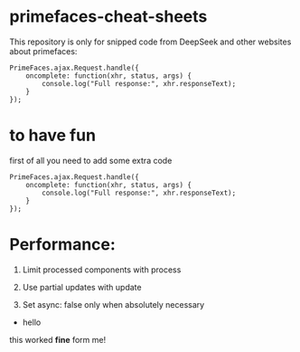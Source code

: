 # primefaces-cheat-sheets

This repository is only for snipped code from DeepSeek and other websites about primefaces:

```
PrimeFaces.ajax.Request.handle({
    oncomplete: function(xhr, status, args) {
        console.log("Full response:", xhr.responseText);
    }
});
```

# to have fun

first of all you need to add some extra code

```
PrimeFaces.ajax.Request.handle({
    oncomplete: function(xhr, status, args) {
        console.log("Full response:", xhr.responseText);
    }
});
```

# Performance:

1. Limit processed components with process

2. Use partial updates with update

3. Set async: false only when absolutely necessary

- hello

this worked **fine** form me!
